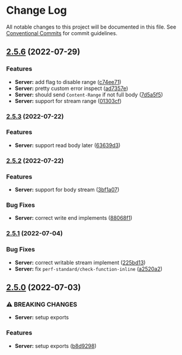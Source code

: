 # Change Log

All notable changes to this project will be documented in this file.
See [Conventional Commits](https://conventionalcommits.org) for commit guidelines.

## [2.5.6](https://github.com/hans00/fastWS/compare/v0.1.0...v2.6.0) (2022-07-29)


### Features

* **Server:** add flag to disable range ([c74ee71](https://github.com/hans00/fastWS/commit/c74ee711f79bc8c4381631b088b21a243a702d98))
* **Server:** pretty custom error inspect ([ad7357e](https://github.com/hans00/fastWS/commit/ad7357e139ed1a8a8e4f868d12ff82feca5c4a8b))
* **Server:** should send `Content-Range` if not full body ([7d5a5f5](https://github.com/hans00/fastWS/commit/7d5a5f51590345987913eb07e2be4055d79517bc))
* **Server:** support for stream range ([01303cf](https://github.com/hans00/fastWS/commit/01303cfef9ba524b00a77008a20c5de58822abc6))

### [2.5.3](https://github.com/hans00/fastWS/compare/v2.5.2...v2.5.3) (2022-07-22)


### Features

* **Server:** support read body later ([63639d3](https://github.com/hans00/fastWS/commit/63639d33b774ac5ddf705b5ec43c88c846faab5d))

### [2.5.2](https://github.com/hans00/fastWS/compare/v2.5.1...v2.5.2) (2022-07-22)


### Features

* **Server:** support for body stream ([3bf1a07](https://github.com/hans00/fastWS/commit/3bf1a07ed0a54a4387033c0bbc783a2a6fb1856d))


### Bug Fixes

* **Server:** correct write end implements ([88068f1](https://github.com/hans00/fastWS/commit/88068f104de14514b6c557b43bff926d84836c46))

### [2.5.1](https://github.com/hans00/fastWS/compare/v2.5.0...v2.5.1) (2022-07-04)


### Bug Fixes

* **Server:** correct writable stream implement ([225bd13](https://github.com/hans00/fastWS/commit/225bd1365df83414ad84c9d0003b97295824d1c2))
* **Server:** fix `perf-standard/check-function-inline` ([a2520a2](https://github.com/hans00/fastWS/commit/a2520a24004faaa18391034f28fe0e14783f19f5))

## [2.5.0](https://github.com/hans00/fastWS/compare/v2.4.2...v2.5.0) (2022-07-03)


### ⚠ BREAKING CHANGES

* **Server:** setup exports

### Features

* **Server:** setup exports ([b8d9298](https://github.com/hans00/fastWS/commit/b8d929855d2b06698ecb7bd09a4a1b2127f04788))
